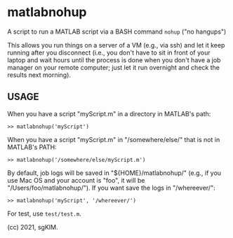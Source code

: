 # matlabnohup
A script to run a MATLAB script via a BASH command `nohup` ("no hangups")

This allows you run things on a server of a VM (e.g., via ssh) and let it keep running after you disconnect (i.e., you don't have to sit in front of your laptop and wait hours until the process is done when you don't have a job manager on your remote computer; just let it run overnight and check the results next morning).

## USAGE
When you have a script "myScript.m" in a directory in MATLAB's path:
```
>> matlabnohup('myScript')
```

When you have a script "myScript.m" in "/somewhere/else/" that is not in MATLAB's PATH:
```
>> matlabnohup('/somewhere/else/myScript.m')
```

By default, job logs will be saved in "${HOME}/matlabnohup/" (e.g., if you use Mac OS and your account is "foo", it will be "/Users/foo/matlabnohup/"). If you want save the logs in "/whereever/":
```
>> matlabnohup('myScript', '/whereever/')
```

For test, use `test/test.m`.

(cc) 2021, sgKIM.
